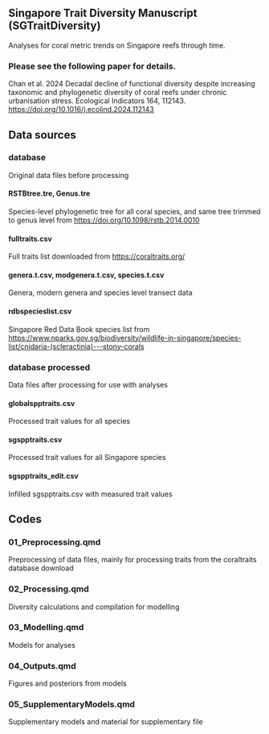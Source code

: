 ## Singapore Trait Diversity Manuscript (SGTraitDiversity)
Analyses for coral metric trends on Singapore reefs through time.

### Please see the following paper for details.
Chan et al. 2024 Decadal decline of functional diversity despite increasing taxonomic and phylogenetic diversity of coral reefs under chronic urbanisation stress. Ecological Indicators 164, 112143. 
https://doi.org/10.1016/j.ecolind.2024.112143

## Data sources
### database
Original data files before processing
#### RSTBtree.tre, Genus.tre
Species-level phylogenetic tree for all coral species, and same tree trimmed to genus level from https://doi.org/10.1098/rstb.2014.0010
#### fulltraits.csv
Full traits list downloaded from https://coraltraits.org/
#### genera.t.csv, modgenera.t.csv, species.t.csv
Genera, modern genera and species level transect data
#### rdbspecieslist.csv
Singapore Red Data Book species list from https://www.nparks.gov.sg/biodiversity/wildlife-in-singapore/species-list/cnidaria-(scleractinia)---stony-corals
### database processed
Data files after processing for use with analyses
#### globalspptraits.csv
Processed trait values for all species
#### sgspptraits.csv
Processed trait values for all Singapore species
#### sgspptraits_edit.csv
Infilled sgspptraits.csv with measured trait values
## Codes
### 01_Preprocessing.qmd
Preprocessing of data files, mainly for processing traits from the coraltraits database download
### 02_Processing.qmd
Diversity calculations and compilation for modelling
### 03_Modelling.qmd
Models for analyses
### 04_Outputs.qmd
Figures and posteriors from models 
### 05_SupplementaryModels.qmd
Supplementary models and material for supplementary file

